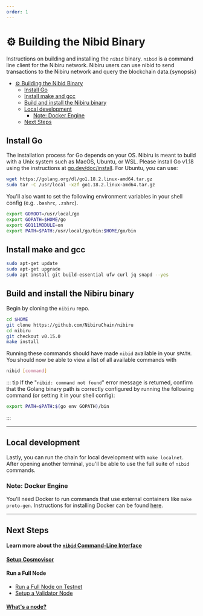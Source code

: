 ```yaml
---
order: 1
---
```


# ⚙️ Building the Nibid Binary

Instructions on building and installing the `nibid` binary. `nibid` is a command line client for the Nibiru network. Nibiru users can use nibid to send transactions to the Nibiru network and query the blockchain data.{synopsis}

- [⚙️ Building the Nibid Binary](#️-building-the-nibid-binary)
  - [Install Go](#install-go)
  - [Install make and gcc](#install-make-and-gcc)
  - [Build and install the Nibiru binary](#build-and-install-the-nibiru-binary)
  - [Local development](#local-development)
    - [Note: Docker Engine](#note-docker-engine)
  - [Next Steps](#next-steps)

## Install Go

The installation process for Go depends on your OS. Nibiru is meant to build with a Unix system such as MacOS, Ubuntu, or WSL. Please install Go v1.18 using the instructions at [go.dev/doc/install](https://go.dev/doc/install). For Ubuntu, you can use:

```bash
wget https://golang.org/dl/go1.18.2.linux-amd64.tar.gz
sudo tar -C /usr/local -xzf go1.18.2.linux-amd64.tar.gz
```

You'll also want to set the following environment variables in your shell config (e.g. `.bashrc`, `.zshrc`).

```bash
export GOROOT=/usr/local/go
export GOPATH=$HOME/go
export GO111MODULE=on
export PATH=$PATH:/usr/local/go/bin:$HOME/go/bin
```

## Install make and gcc

```bash
sudo apt-get update
sudo apt-get upgrade
sudo apt install git build-essential ufw curl jq snapd --yes
```

## Build and install the Nibiru binary

Begin by cloning the `nibiru` repo.

```bash
cd $HOME
git clone https://github.com/NibiruChain/nibiru
cd nibiru
git checkout v0.15.0
make install
```

Running these commands should have made `nibid` available in your `$PATH`. You should now be able to view a list of all available commands with

```bash
nibid [command]
```

::: tip
If the "`nibid: command not found`" error message is returned, confirm that the Golang binary path is correctly configured by running the following command (or setting it in your shell config):
```bash
export PATH=$PATH:$(go env GOPATH)/bin
```
:::

---

## Local development

Lastly, you can run the chain for local development with `make localnet`. After opening another terminal, you'll be able to use the full suite of `nibid` commands.

### Note: Docker Engine

You'll need Docker to run commands that use external containers like `make proto-gen`. Instructions for installing Docker can be found [here](https://docs.docker.com/engine/install/).

---

## Next Steps

#### Learn more about the [`nibid` Command-Line Interface][page-cli]
#### [Setup Cosmovisor][page-cosmovisor]

#### Run a Full Node

- [Run a Full Node on Testnet][page-testnet]
- [Setup a Validator Node][page-validator]

#### [What's a node?][page-node-daemon]

[page-cosmovisor]: ../../run-nodes/testnet/cosmovisor
[page-testnet]: ../../run-nodes/testnet/testnet
[page-validator]: ../../run-nodes/validators
[page-node-daemon]: ../../run-nodes/testnet/node-daemon
[page-cli]: ./